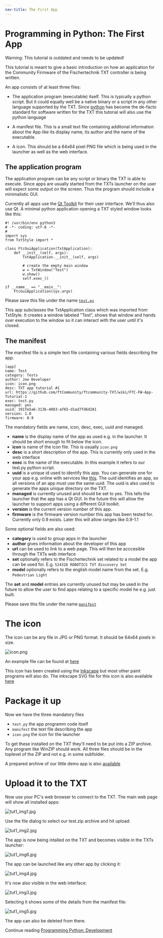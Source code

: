 ```yaml
---
nav-title: The First App
---
```

# Programming in Python: The First App

Warning: This tutorial is outdated and needs to be updated!

This tutorial is meant to give a basic introduction on how an application
for the Community Firmware of the Fischertechnik TXT controller is being
written.

An app consists of at least three files:

 * The application program (executable) itself. This is typically a
   python script. But it could equally well be a native binary or a
   script in any other language supported by the TXT. Since
   [python](https://www.python.org) has become the de-facto standard
   for software written for the TXT this tutorial will also use the
   python language

 * A manifest file. This is a small text file containing additonal
   information about the App like its display name, its author and the
   name of the executable.

 * A icon. This should be a 64x64 pixel PNG file which is being used
   in the launcher as well as the web interface.

## The application program

The application program can be any script or binary the TXT is able to
execute. Since apps are usually started from the TXTs launcher on the
user will expect some output on the screen. Thus the program should include
a minimalistic GUI.

Currently all apps use the [Qt Toolkit](http://www.qt.io/) for their user
interface. We'll thus also use Qt. A minimal python application opening
a TXT styled window looks like this:

```
#! /usr/bin/env python3
# -*- coding: utf-8 -*-
#
import sys
from TxtStyle import *

class FtcGuiApplication(TxtApplication):
    def __init__(self, args):
        TxtApplication.__init__(self, args)

        # create the empty main window
        w = TxtWindow("Test")
        w.show()
        self.exec_()        

if __name__ == "__main__":
    FtcGuiApplication(sys.argv)
```

Please save this file under the name [`test.py`](https://raw.githubusercontent.com/ftCommunity/ftcommunity-apps/master/packages/app_tutorial_1/test.py)

This app subclasses the TxtApplication class which was imported from
TxtStyle. It creates a window labeled "Test", shows that window and
hands over execution to the window so it can interact with the user
until it's closed.

## The manifest

The manifest file is a simple text file containing various fields
describing the app.

```
[app]
name: Test
category: Tests
author: Joe Developer
icon: icon.png
desc: TXT app tutorial #1
url: https://github.com/ftCommunity/ftcommunity-TXT/wiki/FTC-FW-App-Tutorial-1
exec: test.py
managed: yes
uuid: 191fe5a6-313b-4083-af65-d1ad7fd6d281
version: 1.0
firmware: 0.9
```

The mandatory fields are name, icon, desc, exec, uuid and managed.

 * **name** is the display name of the app as used e.g. in the
   launcher. It should be short enough to fit below the icon.
 * **icon** is name of the icon file. This is usually `icon.png`
 * **desc** is a short description of the app. This is currently
   only used in the web interface
 * **exec** is the name of the executable. In this example it refers
   to our test.py python script.
 * **uuid** is a unique id used to identify this app. You can generate
   one for your app e.g. online with services like [this](https://www.famkruithof.net/uuid/uuidgen). The uuid identifies an app, so all versions of an app must use the same uuid. The uuid is also used to generate the apps unique directory on the TXT.
 * **managed** is currently unused and should be set to yes. This tells
   the launcher that the app has a Qt GUI. In the future this will
   allow the launcher to support apps using a different GUI toolkit.
 * **version** is the current version number of this app.
 * **firmware** is the firmware version number this app has been tested for. Currently only 0.9 exists. Later this will allow ranges like 0.9-1.1

Some optional fields are also used:

 * **category** is used to group apps in the launcher
 * **author** gives information about the developer of this app
 * **url** can be used to link to a web page. This will then be
   acccesible through the TXTs web interface
 * **set** optionally refers to the Fischertechnik set related to a model the app can be used for. E.g. `524328 ROBOTICS TXT Discovery Set`
 * **model** optionally refers to the english model name from the set. E.g. `Pedestrian Light`

The **set** and **model** entries are currently unused but may be used in the future to allow the user to find apps relating to a specific model he e.g. just built.

Please save this file under the name [`manifest`](https://raw.githubusercontent.com/ftCommunity/ftcommunity-apps/master/packages/app_tutorial_1/manifest)

# The icon

The icon can be any file in JPG or PNG format. It should be 64x64 pixels in
size.

![icon.png](https://raw.githubusercontent.com/ftCommunity/ftcommunity-apps/master/packages/app_tutorial_1/icon.png)

An example file can be found at [here](https://raw.githubusercontent.com/ftCommunity/ftcommunity-apps/master/packages/app_tutorial_1/icon.png)

This icon has been created using the [Inkscape](https://inkscape.org/) but most other paint programs will also do. The inkscape SVG file for this icon is also available [here](https://raw.githubusercontent.com/ftCommunity/ftcommunity-apps/master/packages/app_tutorial_1/icon.svg)

# Package it up

Now we have the three mandatory files

 * `test.py` the app programm code itself
 * `manifest` the text file describing the app
 * `icon.png` the icon for the launcher

To get these installed on the TXT they'll need to be put into a ZIP
archive. Any program like WinZIP should work. All three files should be
in the toplevel of the ZIP and not e.g. in some subfolder.

A prepared archive of our little demo app is also [available](https://github.com/ftCommunity/ftcommunity-apps/raw/master/packages/app_tutorial_1.zip)

# Upload it to the TXT

Now use your PC's web browser to connect to the TXT. The main web page will
show all installed apps:

![tut1_img1.jpg](tut1_img1.jpg)

Use the file dialog to select our test.zip archive and hit upload:

![tut1_img2.jpg](tut1_img2.jpg)

The app is now being intalled on the TXT and becomes visible in the
TXTs launcher:

![tut1_img6.jpg](tut1_img6.jpg)

The app can be launched like any other app by clicking it:

![tut1_img4.jpg](tut1_img4.jpg)

It's now also visible in the web interface:

![tut1_img3.jpg](tut1_img3.jpg)

Selecting it shows some of the details from the manifest file:

![tut1_img5.jpg](tut1_img5.jpg)

The app can also be deleted from there.

Continue reading [Programming Python: Development](tutorial-2.md)

